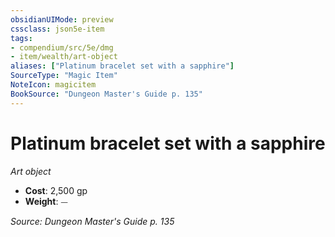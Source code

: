 ```yaml
---
obsidianUIMode: preview
cssclass: json5e-item
tags:
- compendium/src/5e/dmg
- item/wealth/art-object
aliases: ["Platinum bracelet set with a sapphire"]
SourceType: "Magic Item"
NoteIcon: magicitem
BookSource: "Dungeon Master's Guide p. 135"
---
```

# Platinum bracelet set with a sapphire
*Art object*  

- **Cost**: 2,500 gp
- **Weight**: ⏤

*Source: Dungeon Master's Guide p. 135*